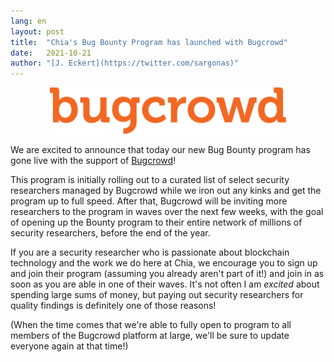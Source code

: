 ```yaml
---
lang: en
layout: post
title:  "Chia's Bug Bounty Program has launched with Bugcrowd"
date:   2021-10-21
author: "[J. Eckert](https://twitter.com/sargonas)"
---
```


<p align="center">
<img src="/assets/blog/Bugcrowd-logo.png" alt="Bugcrowd Logo" width="75%">
</p>

We are excited to announce that today our new Bug Bounty program has gone live with the support of [Bugcrowd](https://bugcrowd.com)!

This program is initially rolling out to a curated list of select security researchers managed by Bugcrowd while we iron out any kinks and get the program up to full speed. After that, Bugcrowd will be inviting more researchers to the program in waves over the next few weeks, with the goal of opening up the Bounty program to their entire network of millions of security researchers, before the end of the year.

If you are a security researcher who is passionate about blockchain technology and the work we do here at Chia, we encourage you to sign up and join their program (assuming you already aren't part of it!) and join in as soon as you are able in one of their waves. It's not often I am *excited* about spending large sums of money, but paying out security researchers for quality findings is definitely one of those reasons!

(When the time comes that we're able to fully open to program to all members of the Bugcrowd platform at large, we'll be sure to update everyone again at that time!)